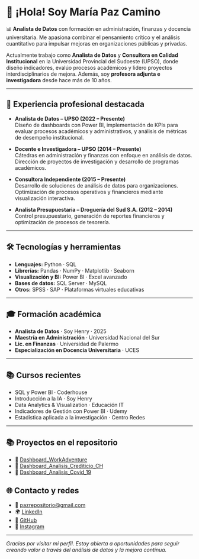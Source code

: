 # 👋 ¡Hola! Soy María Paz Camino

📊 **Analista de Datos** con formación en administración, finanzas y docencia universitaria. Me apasiona combinar el pensamiento crítico y el análisis cuantitativo para impulsar mejoras en organizaciones públicas y privadas.

Actualmente trabajo como **Analista de Datos** y **Consultora en Calidad Institucional** en la Universidad Provincial del Sudoeste (UPSO), donde diseño indicadores, evalúo procesos académicos y lidero proyectos interdisciplinarios de mejora. Además, soy **profesora adjunta e investigadora** desde hace más de 10 años.

---

## 💼 Experiencia profesional destacada

- **Analista de Datos – UPSO (2022 – Presente)**  
  Diseño de dashboards con Power BI, implementación de KPIs para evaluar procesos académicos y administrativos, y análisis de métricas de desempeño institucional.

- **Docente e Investigadora – UPSO (2014 – Presente)**  
  Cátedras en administración y finanzas con enfoque en análisis de datos. Dirección de proyectos de investigación y desarrollo de programas académicos.

- **Consultora Independiente (2015 – Presente)**  
  Desarrollo de soluciones de análisis de datos para organizaciones. Optimización de procesos operativos y financieros mediante visualización interactiva.

- **Analista Presupuestaria – Droguería del Sud S.A. (2012 – 2014)**  
  Control presupuestario, generación de reportes financieros y optimización de procesos de tesorería.

---

## 🛠️ Tecnologías y herramientas

- **Lenguajes:** Python · SQL  
- **Librerías:** Pandas · NumPy · Matplotlib · Seaborn  
- **Visualización y BI:** Power BI · Excel avanzado  
- **Bases de datos:** SQL Server · MySQL  
- **Otros:** SPSS · SAP · Plataformas virtuales educativas

---

## 🎓 Formación académica

- **Analista de Datos** · Soy Henry · 2025  
- **Maestría en Administración** · Universidad Nacional del Sur  
- **Lic. en Finanzas** · Universidad de Palermo  
- **Especialización en Docencia Universitaria** · UCES

---

## 📚 Cursos recientes

- SQL y Power BI · Coderhouse  
- Introducción a la IA · Soy Henry  
- Data Analytics & Visualization · Educación IT  
- Indicadores de Gestión con Power BI · Udemy  
- Estadística aplicada a la investigación · Centro Redes

---
## 📚 Proyectos en el repositorio
- 🔹 [Dashboard_WorkAdventure](https://github.com/pazrepositorio-ui/Dashboard_WorkAdventure)
- 🔹 [Dashboard_Analisis_Crediticio_CH](https://github.com/pazrepositorio-ui/Dashboard_Analisis_Crediticio_CH)
- 🔹 [Dashboard_Analisis_Covid_19](https://github.com/pazrepositorio-ui/Dashboard_Analisis_Covid_19)


## 🌐 Contacto y redes

- 📧 pazrepositorio@gmail.com  
- 🌍 [LinkedIn](https://www.linkedin.com/in/pazcamino)  
- 💼 [GitHub](https://github.com/pazcaminoDA)  
- 📸 [Instagram](https://www.instagram.com/pazcamino)

---

_Gracias por visitar mi perfil. Estoy abierta a oportunidades para seguir creando valor a través del análisis de datos y la mejora continua._
